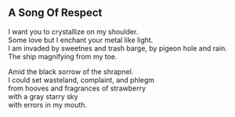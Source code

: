 A Song Of Respect
-----------------
I want you to crystallize on my shoulder.  
Some love but I enchant your metal like light.  
I am invaded by sweetnes and trash barge, by pigeon hole and rain.  
The ship magnifying from my toe.  
  
Amid the black sorrow of the shrapnel.  
I could set wasteland, complaint, and phlegm  
from hooves and fragrances of strawberry  
with a gray starry sky  
with errors in my mouth.  
